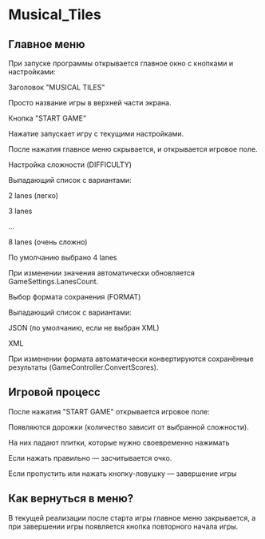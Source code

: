# Musical_Tiles
## Главное меню
При запуске программы открывается главное окно с кнопками и настройками:

Заголовок "MUSICAL TILES"

Просто название игры в верхней части экрана.

Кнопка "START GAME"

Нажатие запускает игру с текущими настройками.

После нажатия главное меню скрывается, и открывается игровое поле.

Настройка сложности (DIFFICULTY)

Выпадающий список с вариантами:

2 lanes (легко)

3 lanes

...

8 lanes (очень сложно)

По умолчанию выбрано 4 lanes

При изменении значения автоматически обновляется GameSettings.LanesCount.

Выбор формата сохранения (FORMAT)

Выпадающий список с вариантами:

JSON (по умолчанию, если не выбран XML)

XML

При изменении формата автоматически конвертируются сохранённые результаты (GameController.ConvertScores).

## Игровой процесс
После нажатия "START GAME" открывается игровое поле:

Появляются дорожки (количество зависит от выбранной сложности).

На них падают плитки, которые нужно своевременно нажимать 

Если нажать правильно — засчитывается очко.

Если пропустить или нажать кнопку-ловушку — завершение игры 
## Как вернуться в меню?
В текущей реализации после старта игры главное меню закрывается, а при завершении игры появляется кнопка повторного начала игры.
